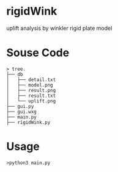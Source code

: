  # rigidWink

uplift analysis by winkler rigid plate model

# Souse Code

``` shell
> tree.
├── db
│   ├── detail.txt
│   ├── model.png
│   ├── result.png
│   ├── result.txt
│   └── uplift.png
├── gui.py
├── gui.wxg
├── main.py
├── rigidWink.py
```
# Usage

``` shell
>python3 main.py
```
